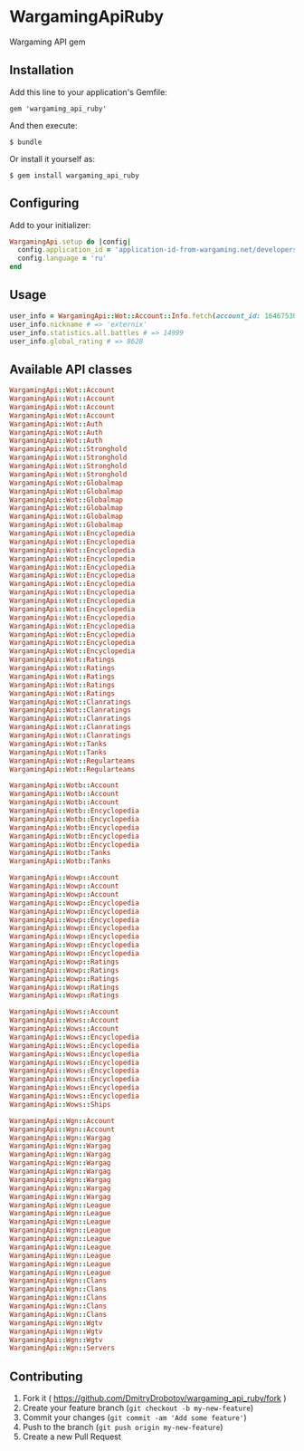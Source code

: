 # WargamingApiRuby

Wargaming API gem

## Installation

Add this line to your application's Gemfile:

    gem 'wargaming_api_ruby'

And then execute:

    $ bundle

Or install it yourself as:

    $ gem install wargaming_api_ruby

## Configuring

Add to your initializer:
```ruby
WargamingApi.setup do |config|
  config.application_id = 'application-id-from-wargaming.net/developers'
  config.language = 'ru'
end
```
## Usage
```ruby
user_info = WargamingApi::Wot::Account::Info.fetch(account_id: 16467530).first
user_info.nickname # => 'externix'
user_info.statistics.all.battles # => 14999
user_info.global_rating # => 8628
```    
## Available API classes

```ruby
WargamingApi::Wot::Account
WargamingApi::Wot::Account
WargamingApi::Wot::Account
WargamingApi::Wot::Account
WargamingApi::Wot::Auth
WargamingApi::Wot::Auth
WargamingApi::Wot::Auth
WargamingApi::Wot::Stronghold
WargamingApi::Wot::Stronghold
WargamingApi::Wot::Stronghold
WargamingApi::Wot::Stronghold
WargamingApi::Wot::Globalmap
WargamingApi::Wot::Globalmap
WargamingApi::Wot::Globalmap
WargamingApi::Wot::Globalmap
WargamingApi::Wot::Globalmap
WargamingApi::Wot::Globalmap
WargamingApi::Wot::Encyclopedia
WargamingApi::Wot::Encyclopedia
WargamingApi::Wot::Encyclopedia
WargamingApi::Wot::Encyclopedia
WargamingApi::Wot::Encyclopedia
WargamingApi::Wot::Encyclopedia
WargamingApi::Wot::Encyclopedia
WargamingApi::Wot::Encyclopedia
WargamingApi::Wot::Encyclopedia
WargamingApi::Wot::Encyclopedia
WargamingApi::Wot::Encyclopedia
WargamingApi::Wot::Encyclopedia
WargamingApi::Wot::Encyclopedia
WargamingApi::Wot::Encyclopedia
WargamingApi::Wot::Encyclopedia
WargamingApi::Wot::Ratings
WargamingApi::Wot::Ratings
WargamingApi::Wot::Ratings
WargamingApi::Wot::Ratings
WargamingApi::Wot::Ratings
WargamingApi::Wot::Clanratings
WargamingApi::Wot::Clanratings
WargamingApi::Wot::Clanratings
WargamingApi::Wot::Clanratings
WargamingApi::Wot::Clanratings
WargamingApi::Wot::Tanks
WargamingApi::Wot::Tanks
WargamingApi::Wot::Regularteams
WargamingApi::Wot::Regularteams

WargamingApi::Wotb::Account
WargamingApi::Wotb::Account
WargamingApi::Wotb::Account
WargamingApi::Wotb::Encyclopedia
WargamingApi::Wotb::Encyclopedia
WargamingApi::Wotb::Encyclopedia
WargamingApi::Wotb::Encyclopedia
WargamingApi::Wotb::Encyclopedia
WargamingApi::Wotb::Tanks
WargamingApi::Wotb::Tanks

WargamingApi::Wowp::Account
WargamingApi::Wowp::Account
WargamingApi::Wowp::Account
WargamingApi::Wowp::Encyclopedia
WargamingApi::Wowp::Encyclopedia
WargamingApi::Wowp::Encyclopedia
WargamingApi::Wowp::Encyclopedia
WargamingApi::Wowp::Encyclopedia
WargamingApi::Wowp::Encyclopedia
WargamingApi::Wowp::Encyclopedia
WargamingApi::Wowp::Ratings
WargamingApi::Wowp::Ratings
WargamingApi::Wowp::Ratings
WargamingApi::Wowp::Ratings
WargamingApi::Wowp::Ratings

WargamingApi::Wows::Account
WargamingApi::Wows::Account
WargamingApi::Wows::Account
WargamingApi::Wows::Encyclopedia
WargamingApi::Wows::Encyclopedia
WargamingApi::Wows::Encyclopedia
WargamingApi::Wows::Encyclopedia
WargamingApi::Wows::Encyclopedia
WargamingApi::Wows::Encyclopedia
WargamingApi::Wows::Encyclopedia
WargamingApi::Wows::Encyclopedia
WargamingApi::Wows::Ships

WargamingApi::Wgn::Account
WargamingApi::Wgn::Account
WargamingApi::Wgn::Wargag
WargamingApi::Wgn::Wargag
WargamingApi::Wgn::Wargag
WargamingApi::Wgn::Wargag
WargamingApi::Wgn::Wargag
WargamingApi::Wgn::Wargag
WargamingApi::Wgn::Wargag
WargamingApi::Wgn::Wargag
WargamingApi::Wgn::League
WargamingApi::Wgn::League
WargamingApi::Wgn::League
WargamingApi::Wgn::League
WargamingApi::Wgn::League
WargamingApi::Wgn::League
WargamingApi::Wgn::League
WargamingApi::Wgn::League
WargamingApi::Wgn::League
WargamingApi::Wgn::Clans
WargamingApi::Wgn::Clans
WargamingApi::Wgn::Clans
WargamingApi::Wgn::Clans
WargamingApi::Wgn::Clans
WargamingApi::Wgn::Wgtv
WargamingApi::Wgn::Wgtv
WargamingApi::Wgn::Wgtv
WargamingApi::Wgn::Servers
```

## Contributing

1. Fork it ( https://github.com/DmitryDrobotov/wargaming_api_ruby/fork )
2. Create your feature branch (`git checkout -b my-new-feature`)
3. Commit your changes (`git commit -am 'Add some feature'`)
4. Push to the branch (`git push origin my-new-feature`)
5. Create a new Pull Request
